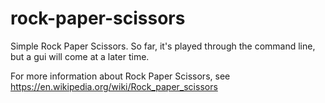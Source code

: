 # rock-paper-scissors
Simple Rock Paper Scissors. So far, it's played
through the command line, but a gui will come at
a later time.

For more information about Rock Paper Scissors, see
https://en.wikipedia.org/wiki/Rock_paper_scissors
